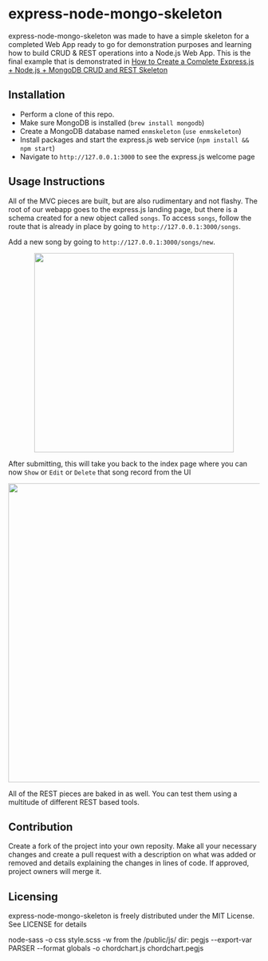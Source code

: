 express-node-mongo-skeleton
======================
express-node-mongo-skeleton was made to have a simple skeleton for a completed Web App ready to go for demonstration purposes and learning how to build CRUD & REST operations into a Node.js Web App. This is the final example that is demonstrated in [How to Create a Complete Express.js + Node.js + MongoDB CRUD and REST Skeleton](https://www.airpair.com/javascript/complete-expressjs-nodejs-mongodb-crud-skeleton)

## Installation
- Perform a clone of this repo.
- Make sure MongoDB is installed (`brew install mongodb`)
- Create a MongoDB database named `enmskeleton` (`use enmskeleton`)
- Install packages and start the express.js web service (`npm install && npm start`)
- Navigate to `http://127.0.0.1:3000` to see the express.js welcome page

## Usage Instructions
All of the MVC pieces are built, but are also rudimentary and not flashy. The root of our webapp goes to the express.js landing page, but there is a schema created for a new object called `songs`. To access `songs`, follow the route that is already in place by going to `http://127.0.0.1:3000/songs`.

Add a new song by going to `http://127.0.0.1:3000/songs/new`.
<center><img src="https://s3.amazonaws.com/kennyonetime/song_new.png" width="400"></center>

After submitting, this will take you back to the index page where you can now `Show` or `Edit` or `Delete` that song record from the UI
<center><img src="https://s3.amazonaws.com/kennyonetime/song_all.png" width="600"></center>

All of the REST pieces are baked in as well. You can test them using a multitude of different REST based tools.

## Contribution
Create a fork of the project into your own reposity. Make all your necessary changes and create a pull request with a description on what was added or removed and details explaining the changes in lines of code. If approved, project owners will merge it.

Licensing
---------
express-node-mongo-skeleton is freely distributed under the MIT License. See LICENSE for details

node-sass -o css style.scss -w
from the /public/js/ dir: pegjs --export-var PARSER --format globals -o chordchart.js chordchart.pegjs
